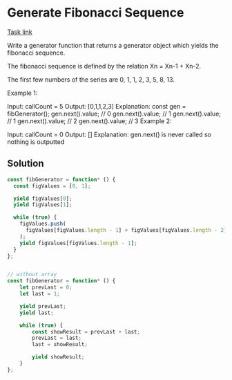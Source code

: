 # Generate Fibonacci Sequence

[Task link](https://leetcode.com/problems/generate-fibonacci-sequence/description/)

Write a generator function that returns a generator object which yields the fibonacci sequence.

The fibonacci sequence is defined by the relation Xn = Xn-1 + Xn-2.

The first few numbers of the series are 0, 1, 1, 2, 3, 5, 8, 13.

Example 1:

Input: callCount = 5
Output: [0,1,1,2,3]
Explanation:
const gen = fibGenerator();
gen.next().value; // 0
gen.next().value; // 1
gen.next().value; // 1
gen.next().value; // 2
gen.next().value; // 3
Example 2:

Input: callCount = 0
Output: []
Explanation: gen.next() is never called so nothing is outputted

## Solution

```javascript
const fibGenerator = function* () {
  const figValues = [0, 1];

  yield figValues[0];
  yield figValues[1];

  while (true) {
    figValues.push(
      figValues[figValues.length - 1] + figValues[figValues.length - 2]
    );
    yield figValues[figValues.length - 1];
  }
};


// without array
const fibGenerator = function* () {
    let prevLast = 0;
    let last = 1;

    yield prevLast;
    yield last;

    while (true) {
        const showResult = prevLast + last;
        prevLast = last;
        last = showResult;

        yield showResult;
    }
};
```
